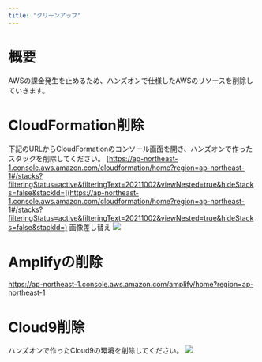 ```yaml
---
title: "クリーンアップ"
---
```


# 概要
AWSの課金発生を止めるため、ハンズオンで仕様したAWSのリソースを削除していきます。

# CloudFormation削除
下記のURLからCloudFormationのコンソール画面を開き、ハンズオンで作ったスタックを削除してください。
[https://ap-northeast-1.console.aws.amazon.com/cloudformation/home?region=ap-northeast-1#/stacks?filteringStatus=active&filteringText=20211002&viewNested=true&hideStacks=false&stackId=](https://ap-northeast-1.console.aws.amazon.com/cloudformation/home?region=ap-northeast-1#/stacks?filteringStatus=active&filteringText=20211002&viewNested=true&hideStacks=false&stackId=)
画像差し替え
![](https://storage.googleapis.com/zenn-user-upload/e0nyhwc12cz3veoafr6w53lluiqb)

# Amplifyの削除
https://ap-northeast-1.console.aws.amazon.com/amplify/home?region=ap-northeast-1

# Cloud9削除
ハンズオンで作ったCloud9の環境を削除してください。
![](https://storage.googleapis.com/zenn-user-upload/f6wgjh7jaeptqwq2hna2kxpyg0lr)

